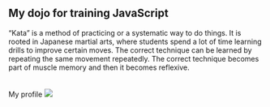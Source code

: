 ## My dojo for training JavaScript

“Kata” is a method of practicing or a systematic way to do things. It is rooted in Japanese martial arts, where students spend a lot of time learning drills to improve certain moves. The correct technique can be learned by repeating the same movement repeatedly. The correct technique becomes part of muscle memory and then it becomes reflexive.
<br/>
<br/>
<br/>
My profile [![](https://www.codewars.com/users/solracss/badges/micro)](https://www.codewars.com/users/solracss)
